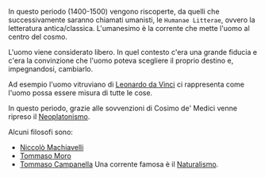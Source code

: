 In questo periodo (1400-1500) vengono riscoperte, da quelli che successivamente saranno chiamati umanisti, le `Humanae Litterae`, ovvero la letteratura antica/classica.
L'umanesimo è la corrente che mette l'uomo al centro del cosmo.

L'uomo viene considerato libero. In quel contesto c'era una grande fiducia e c'era la convinzione che l'uomo poteva scegliere il proprio destino e, impegnandosi, cambiarlo.

Ad esempio l'uomo vitruviano di [Leonardo da Vinci](Leonardo%20da%20Vinci.md) ci rappresenta come l'uomo possa essere misura di tutte le cose.

In questo periodo, grazie alle sovvenzioni di Cosimo de' Medici venne ripreso il [Neoplatonismo](../Platone/Neoplatonismo/Neoplatonismo.md).

Alcuni filosofi sono:
- [Niccolò Machiavelli](Niccolò%20Machiavelli.md)
- [Tommaso Moro](Tommaso%20Moro.md)
- [Tommaso Campanella](Tommaso%20Campanella.md)
Una corrente famosa è il [Naturalismo](Il%20Naturalismo.md).